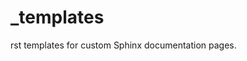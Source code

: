 <!--
SPDX-FileCopyrightText: 2021 Wanja Timm Schulze <wangenau@protonmail.com>
SPDX-License-Identifier: Apache-2.0
-->
# _templates

rst templates for custom Sphinx documentation pages.
